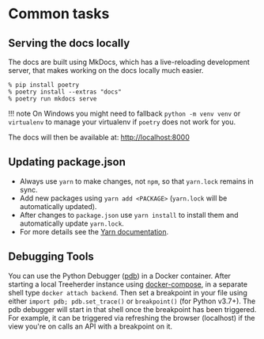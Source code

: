 # Common tasks

## Serving the docs locally

The docs are built using MkDocs, which has a live-reloading development server,
that makes working on the docs locally much easier.

```console
% pip install poetry
% poetry install --extras "docs"
% poetry run mkdocs serve
```

<!-- prettier-ignore -->
!!! note
    On Windows you might need to fallback ```python -m venv venv``` or ```virtualenv``` to manage your virtualenv if ```poetry``` does not work for you.

The docs will then be available at: <http://localhost:8000>

## Updating package.json

- Always use `yarn` to make changes, not `npm`, so that `yarn.lock` remains in sync.
- Add new packages using `yarn add <PACKAGE>` (`yarn.lock` will be automatically updated).
- After changes to `package.json` use `yarn install` to install them and automatically update `yarn.lock`.
- For more details see the [Yarn documentation].

[yarn documentation]: https://yarnpkg.com/en/docs/usage

## Debugging Tools

You can use the Python Debugger ([pdb](https://docs.python.org/3.7/library/pdb.html)) in a Docker container.
After starting a local Treeherder instance using [docker-compose](installation.md#server-and-full-stack-development),
in a separate shell type `docker attach backend`. Then set a breakpoint in your file using either `import pdb; pdb.set_trace()`
or `breakpoint()` (for Python v3.7+). The pdb debugger will start in that shell once the breakpoint has been triggered.
For example, it can be triggered via refreshing the browser (localhost) if the view you're on calls an API with a breakpoint on it.
